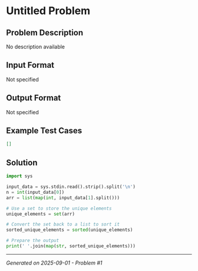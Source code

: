 # Untitled Problem

## Problem Description
No description available

## Input Format
Not specified

## Output Format
Not specified

## Example Test Cases
```json
[]
```

## Solution
```python
import sys

input_data = sys.stdin.read().strip().split('\n')
n = int(input_data[0])
arr = list(map(int, input_data[1].split()))

# Use a set to store the unique elements
unique_elements = set(arr)

# Convert the set back to a list to sort it
sorted_unique_elements = sorted(unique_elements)

# Prepare the output
print(' '.join(map(str, sorted_unique_elements)))
```

---
*Generated on 2025-09-01 - Problem #1*